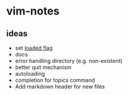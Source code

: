 # vim-notes

## ideas

* set [loaded flag](https://vimhelp.org/usr_41.txt.html#use%2dcpo%2dsave)
* docs
* error handling directory (e.g. non-existent)
* better quit mechanism
* autoloading
* completion for topics command
* Add markdown header for new files
